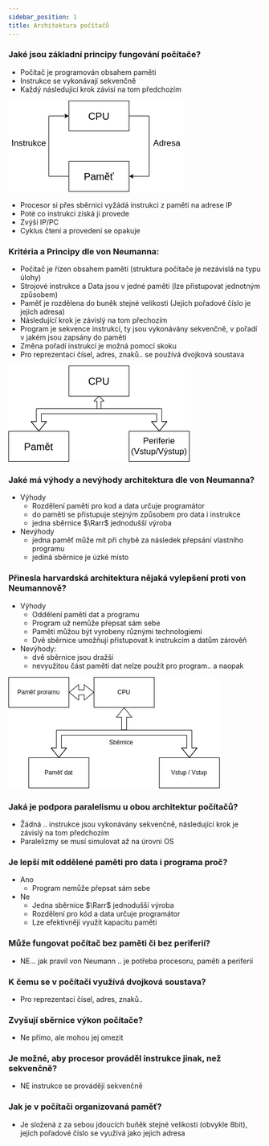 ```yaml
---
sidebar_position: 1
title: Architektura počítačů
---
```


### Jaké jsou základní principy fungování počítače?
- Počítač je programován obsahem paměti
- Instrukce se vykonávají sekvenčně
- Každý následující krok závisí na tom předchozím

![princip_pocitace](../imgs/princip_pocitace.png)

- Procesor si přes sběrnici vyžádá instrukci z paměti na adrese IP
- Poté co instrukci získá ji provede
- Zvýší IP/PC 
- Cyklus čtení a provedení se opakuje



### Kritéria a Principy dle von Neumanna:
- Počítač je řízen obsahem paměti (struktura počítače je nezávislá na typu úlohy)
- Strojové instrukce a Data jsou v jedné paměti (lze přistupovat jednotným způsobem)
- Paměť je rozdělena do buněk stejné velikosti (Jejich pořadové číslo je jejich adresa)
- Následující krok je závislý na tom přechozím
- Program je sekvence instrukcí, ty jsou vykonávány sekvenčně, v pořadí v jakém jsou zapsány do paměti
- Změna pořadí instrukcí je možná pomocí skoku
- Pro reprezentaci čísel, adres, znaků.. se používá dvojková soustava

![von_neumann](../imgs/von_neumann.png)



### Jaké má výhody a nevýhody architektura dle von Neumanna?
- Výhody
    - Rozdělení paměti pro kod a data určuje programátor
    - do paměti se přistupuje stejným způsobem pro data i instrukce
    - jedna sběrnice $\Rarr$ jednodušší výroba
- Nevýhody
    - jedna paměť může mít při chybě za následek přepsání vlastního programu
    - jediná sběrnice je úzké místo



### Přinesla harvardská architektura nějaká vylepšení proti von Neumannově?
- Výhody
    - Oddělení paměti dat a programu
    - Program už nemůže přepsat sám sebe
    - Paměti můžou být vyrobeny různými technologiemi
    - Dvě sběrnice umožňují přistupovat k instrukcím a datům zárověň
- Nevýhody:
    - dvě sběrnice jsou dražší
    - nevyužitou část paměti dat nelze použít pro program.. a naopak

![harvard](../imgs/harvard.png)



### Jaká je podpora paralelismu u obou architektur počítačů?
- Žádná .. instrukce jsou vykonávány sekvenčně, následující krok je závislý na tom předchozím
- Paralelizmy se musí simulovat až na úrovni OS



### Je lepší mít oddělené paměti pro data i programa proč?
- Ano
    - Program nemůže přepsat sám sebe
- Ne 
    - Jedna sběrnice $\Rarr$ jednodušší výroba
    - Rozdělení pro kód a data určuje programátor 
    - Lze efektivněji využít kapacitu paměti



### Může fungovat počítač bez paměti či bez periferií?
- NE... jak pravil von Neumann .. je potřeba procesoru, paměti a periferií



### K čemu se v počítači využívá dvojková soustava?
- Pro reprezentaci čísel, adres, znaků..



### Zvyšují sběrnice výkon počítače?
- Ne přímo, ale mohou jej omezit



### Je možné, aby procesor prováděl instrukce jinak, než sekvenčně?
- NE instrukce se provádějí sekvenčně 



### Jak je v počítači organizovaná paměť?
- Je složená z za sebou jdoucích buňěk stejné velikosti (obvykle 8bit), jejich pořadové číslo se využívá jako jejich adresa 
